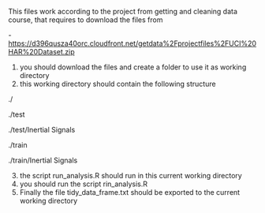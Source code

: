 This files work according to the project from getting and cleaning data course, that requires to download the files from

-https://d396qusza40orc.cloudfront.net/getdata%2Fprojectfiles%2FUCI%20HAR%20Dataset.zip

1. you should download the files and create a folder to use it as working directory
2. this working directory should contain the following structure

  ./

  ./test

  ./test/Inertial Signals

  ./train

  ./train/Inertial Signals

3. the script run_analysis.R should run in this current working directory
4. you should run the script rin_analysis.R
5. Finally the file tidy_data_frame.txt should be exported to the current working directory

